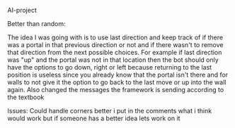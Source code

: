 AI-project

Better than random:

The idea I was going with is to use last direction and keep track of if there was a portal in that previous direction or not and if there wasn't to remove that direction from the next possible choices. For example if last direction was "up" and the portal was not in that location then the bot should only have the options to go down, right or left because returning to the last position is useless since you already know that the portal isn't there and for walls to not give it the option to go back to the last move or up into the wall again. Also changed the messages the framework is sending according to the textbook

Issues:
Could handle corners better i put in the comments what i think would work but if someone has a better idea lets work on it
